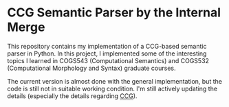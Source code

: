 # CCG Semantic Parser by the Internal Merge

This repository contains my implementation of a CCG-based semantic parser in Python. In this project, I implemented some of the interesting topics I learned in COGS543 (Computational Semantics) and COGS532 (Computational Morphology and Syntax) graduate courses.

The current version is almost done with the general implementation, but the code is still not in suitable working condition. I'm still actively updating the details (especially the details regarding [CCG](https://direct.mit.edu/ling/article-abstract/doi/10.1162/ling_a_00521/117700/On-Internal-Merge?redirectedFrom=fulltext)).


